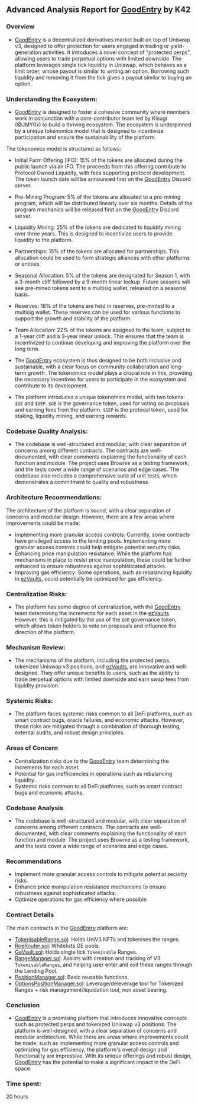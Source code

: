 ## Advanced Analysis Report for [GoodEntry](https://github.com/code-423n4/2023-08-goodentry) by K42
### Overview 
- [GoodEntry](https://github.com/code-423n4/2023-08-goodentry) is a decentralized derivatives market built on top of Uniswap v3, designed to offer protection for users engaged in trading or yield-generation activities. It introduces a novel concept of "protected perps", allowing users to trade perpetual options with limited downside. The platform leverages single tick liquidity in Uniswap, which behaves as a limit order, whose payout is similar to writing an option. Borrowing such liquidity and removing it from the tick gives a payout similar to buying an option.

### Understanding the Ecosystem:
- [GoodEntry](https://github.com/code-423n4/2023-08-goodentry) is designed to foster a cohesive community where members work in conjunction with a core-contributor team led by Kisugi (@JMY0x) to build a thriving ecosystem. The ecosystem is underpinned by a unique tokenomics model that is designed to incentivize participation and ensure the sustainability of the platform.

The tokenomics model is structured as follows:

- Initial Farm Offering (IFO): 15% of the tokens are allocated during the public launch via an IFO. The proceeds from this offering contribute to Protocol Owned Liquidity, with fees supporting protocol development. The token launch date will be announced first on the [GoodEntry](https://github.com/code-423n4/2023-08-goodentry) Discord server.

- Pre-Mining Program: 5% of the tokens are allocated to a pre-mining program, which will be distributed linearly over six months. Details of the program mechanics will be released first on the [GoodEntry](https://github.com/code-423n4/2023-08-goodentry) Discord server.

- Liquidity Mining: 25% of the tokens are dedicated to liquidity mining over three years. This is designed to incentivize users to provide liquidity to the platform.

- Partnerships: 15% of the tokens are allocated for partnerships. This allocation could be used to form strategic alliances with other platforms or entities.

- Seasonal Allocation: 5% of the tokens are designated for Season 1, with a 3-month cliff followed by a 9-month linear lockup. Future seasons will see pre-mined tokens sent to a multisig wallet, released on a seasonal basis.

- Reserves: 18% of the tokens are held in reserves, pre-minted to a multisig wallet. These reserves can be used for various functions to support the growth and stability of the platform.

- Team Allocation: 22% of the tokens are assigned to the team, subject to a 1-year cliff and a 3-year linear unlock. This ensures that the team is incentivized to continue developing and improving the platform over the long term.

- The [GoodEntry](https://github.com/code-423n4/2023-08-goodentry) ecosystem is thus designed to be both inclusive and sustainable, with a clear focus on community collaboration and long-term growth. The tokenomics model plays a crucial role in this, providing the necessary incentives for users to participate in the ecosystem and contribute to its development.

- The platform introduces a unique tokenomics model, with two tokens: ``$GE`` and ``$GEP``. ``$GE`` is the governance token, used for voting on proposals and earning fees from the platform. ``$GEP`` is the protocol token, used for staking, liquidity mining, and earning rewards.

### Codebase Quality Analysis: 
- The codebase is well-structured and modular, with clear separation of concerns among different contracts. The contracts are well-documented, with clear comments explaining the functionality of each function and module. The project uses Brownie as a testing framework, and the tests cover a wide range of scenarios and edge cases. The codebase also includes a comprehensive suite of unit tests, which demonstrates a commitment to quality and robustness.

### Architecture Recommendations: 
The architecture of the platform is sound, with a clear separation of concerns and modular design. However, there are a few areas where improvements could be made:

- Implementing more granular access controls: Currently, some contracts have privileged access to the lending pools. Implementing more granular access controls could help mitigate potential security risks.
- Enhancing price manipulation resistance: While the platform has mechanisms in place to resist price manipulation, these could be further enhanced to ensure robustness against sophisticated attacks.
- Improving gas efficiency: Some operations, such as rebalancing liquidity in [ezVaults](https://gitbook.goodentry.io/ezvaults), could potentially be optimized for gas efficiency. 

### Centralization Risks: 
- The platform has some degree of centralization, with the [GoodEntry](https://github.com/code-423n4/2023-08-goodentry) team determining the increments for each asset in the [ezVaults](https://gitbook.goodentry.io/ezvaults). However, this is mitigated by the use of the ``$GE`` governance token, which allows token holders to vote on proposals and influence the direction of the platform.

### Mechanism Review: 
- The mechanisms of the platform, including the protected perps, tokenized Uniswap v3 positions, and [ezVaults](https://gitbook.goodentry.io/ezvaults), are innovative and well-designed. They offer unique benefits to users, such as the ability to trade perpetual options with limited downside and earn swap fees from liquidity provision. 

### Systemic Risks: 
- The platform faces systemic risks common to all DeFi platforms, such as smart contract bugs, oracle failures, and economic attacks. However, these risks are mitigated through a combination of thorough testing, external audits, and robust design principles.

### Areas of Concern

- Centralization risks due to the [GoodEntry](https://github.com/code-423n4/2023-08-goodentry) team determining the increments for each asset.
- Potential for gas inefficiencies in operations such as rebalancing liquidity.
- Systemic risks common to all DeFi platforms, such as smart contract bugs and economic attacks.

### Codebase Analysis
- The codebase is well-structured and modular, with clear separation of concerns among different contracts. The contracts are well-documented, with clear comments explaining the functionality of each function and module. The project uses Brownie as a testing framework, and the tests cover a wide range of scenarios and edge cases.

### Recommendations
- Implement more granular access controls to mitigate potential security risks.
- Enhance price manipulation resistance mechanisms to ensure robustness against sophisticated attacks.
- Optimize operations for gas efficiency where possible.

### Contract Details
The main contracts in the [GoodEntry](https://github.com/code-423n4/2023-08-goodentry) platform are:

- [TokenisableRange.sol](https://github.com/code-423n4/2023-08-goodentry/blob/main/contracts/TokenisableRange.sol): Holds UniV3 NFTs and tokenises the ranges.
- [RoeRouter.sol](https://github.com/code-423n4/2023-08-goodentry/blob/main/contracts/RoeRouter.sol): Whitelists GE pools.
- [GeVault.sol](https://github.com/code-423n4/2023-08-goodentry/blob/main/contracts/GeVault.sol): Holds single tick ``Tokenisable`` Ranges.
- [RangeManager.sol](https://github.com/code-423n4/2023-08-goodentry/blob/main/contracts/RangeManager.sol): Assists with creation and tracking of V3 ``TokenisableRanges``, and helping user enter and exit these ranges through the Lending Pool.
- [PositionManager.sol](https://github.com/code-423n4/2023-08-goodentry/blob/main/contracts/PositionManager/PositionManager.sol): Basic reusable functions.
- [OptionsPositionManager.sol](https://github.com/code-423n4/2023-08-goodentry/blob/main/contracts/PositionManager/OptionsPositionManager.sol): Leverage/deleverage tool for Tokenized Ranges + risk management/liquidation tool, non asset bearing.

### Conclusion
- [GoodEntry](https://github.com/code-423n4/2023-08-goodentry) is a promising platform that introduces innovative concepts such as protected perps and tokenized Uniswap v3 positions. The platform is well-designed, with a clear separation of concerns and modular architecture. While there are areas where improvements could be made, such as implementing more granular access controls and optimizing for gas efficiency, the platform's overall design and functionality are impressive. With its unique offerings and robust design, [GoodEntry](https://github.com/code-423n4/2023-08-goodentry) has the potential to make a significant impact in the DeFi space.

### Time spent:
20 hours